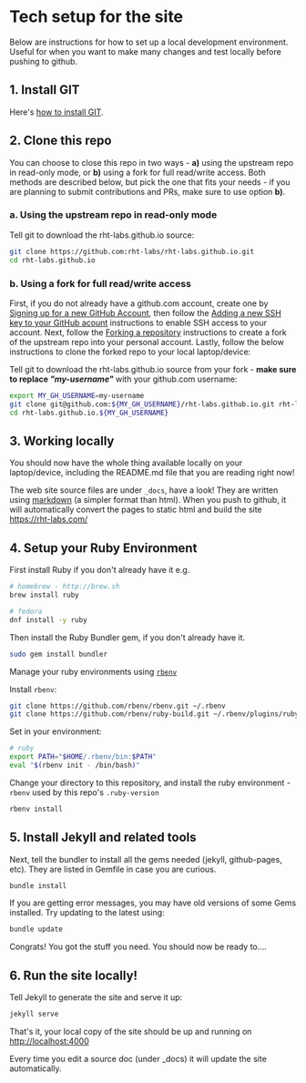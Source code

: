 # Tech setup for the site

Below are instructions for how to set up a local development environment. Useful for when you want to make many changes and test locally before pushing to github.

## 1. Install GIT

Here's [how to install GIT](http://git-scm.com/book/en/v2/Getting-Started-Installing-Git).

## 2. Clone this repo

You can choose to close this repo in two ways - **a)** using the upstream repo in read-only mode, or **b)** using a fork for full read/write access. Both methods are described below, but pick the one that fits your needs - if you are planning to submit contributions and PRs, make sure to use option **b)**.

### a. Using the upstream repo in read-only mode

Tell git to download the rht-labs.github.io source:

```bash
git clone https://github.com:rht-labs/rht-labs.github.io.git
cd rht-labs.github.io
```

### b. Using a fork for full read/write access

First, if you do not already have a github.com account, create one by [Signing up for a new GitHub Account](https://docs.github.com/en/get-started/signing-up-for-github/signing-up-for-a-new-github-account), then follow the [Adding a new SSH key to your GitHub acount](https://docs.github.com/en/authentication/connecting-to-github-with-ssh/adding-a-new-ssh-key-to-your-github-account) instructions to enable SSH access to your account. Next, follow the [Forking a repository](https://docs.github.com/en/get-started/quickstart/fork-a-repo#forking-a-repository) instructions to create a fork of the upstream repo into your personal account. Lastly, follow the below instructions to clone the forked repo to your local laptop/device:

Tell git to download the rht-labs.github.io source from your fork - **make sure to replace _"my-username"_** with your github.com username:

```bash
export MY_GH_USERNAME=my-username
git clone git@github.com:${MY_GH_USERNAME}/rht-labs.github.io.git rht-labs.github.io.${MY_GH_USERNAME}
cd rht-labs.github.io.${MY_GH_USERNAME}
```


## 3. Working locally

You should now have the whole thing available locally on your laptop/device, including the README.md file that you are reading right now!

The web site source files are under `_docs`, have a look! They are written using [markdown](https://guides.github.com/features/mastering-markdown/) (a simpler format than html). When you push to github, it will automatically convert the pages to static html and build the site https://rht-labs.com/

## 4. Setup your Ruby Environment

First install Ruby if you don't already have it e.g.

```bash
# homebrew - http://brew.sh
brew install ruby

# fedora
dnf install -y ruby
```

Then install the Ruby Bundler gem, if you don't already have it.

```bash
sudo gem install bundler
```

Manage your ruby environments using [`rbenv`](https://github.com/rbenv/rbenv)

Install `rbenv`:

```bash
git clone https://github.com/rbenv/rbenv.git ~/.rbenv
git clone https://github.com/rbenv/ruby-build.git ~/.rbenv/plugins/ruby-build
```

Set in your environment:

```bash
# ruby
export PATH="$HOME/.rbenv/bin:$PATH"
eval "$(rbenv init - /bin/bash)"
```

Change your directory to this repository, and install the ruby environment - `rbenv` used by this repo's `.ruby-version`

```bash
rbenv install
```

## 5. Install Jekyll and related tools

Next, tell the bundler to install all the gems needed (jekyll, github-pages, etc). They are listed in Gemfile in case you are curious.

```bash
bundle install
```

If you are getting error messages, you may have old versions of some Gems installed. Try updating to the latest using:

```bash
bundle update
```

Congrats! You got the stuff you need. You should now be ready to....

## 6. Run the site locally!

Tell Jekyll to generate the site and serve it up:

```bash
jekyll serve
```

That's it, your local copy of the site should be up and running on
[http://localhost:4000](http://localhost:4000)

Every time you edit a source doc (under _docs) it will update the site automatically.
